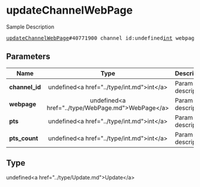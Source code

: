 # updateChannelWebPage

Sample Description

<pre>
<a href="../constructor/updateChannelWebPage.md">updateChannelWebPage</a>#40771900 channel_id:undefined<a href="../type/int.md">int</a> webpage:undefined<a href="../type/WebPage.md">WebPage</a> pts:undefined<a href="../type/int.md">int</a> pts_count:undefined<a href="../type/int.md">int</a> = undefined<a href="../type/Update.md">Update</a>;
</pre>

## Parameters

| Name | Type | Description |
|------|:----:|-------------|
| **channel_id** | undefined&lt;a href=&#34;../type/int.md&#34;&gt;int&lt;/a&gt; | Param description |
| **webpage** | undefined&lt;a href=&#34;../type/WebPage.md&#34;&gt;WebPage&lt;/a&gt; | Param description |
| **pts** | undefined&lt;a href=&#34;../type/int.md&#34;&gt;int&lt;/a&gt; | Param description |
| **pts_count** | undefined&lt;a href=&#34;../type/int.md&#34;&gt;int&lt;/a&gt; | Param description |

## Type

undefined&lt;a href=&#34;../type/Update.md&#34;&gt;Update&lt;/a&gt;

